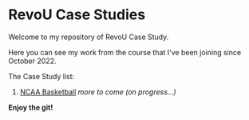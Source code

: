 # RevoU Case Studies

Welcome to my repository of RevoU Case Study.

Here you can see my work from the course that I've been joining since October 2022.

The Case Study list:
1. [NCAA Basketball](../main/ncaa_basketball)
*more to come (on progress...)*

**Enjoy the git!**
